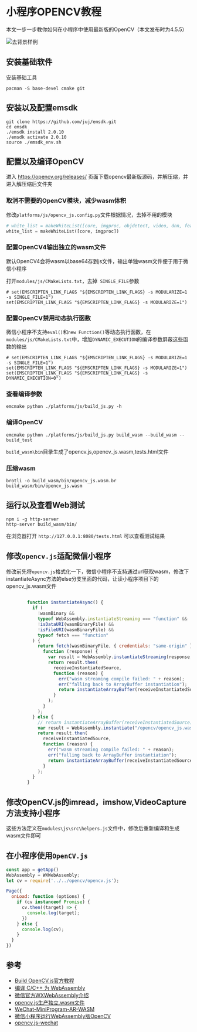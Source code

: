 小程序OPENCV教程
======================

本文一步一步教你如何在小程序中使用最新版的OpenCV（本文发布时为4.5.5）

![去背景样例](opencv/demo.png)

## 安装基础软件

安装基础工具

```shell
pacman -S base-devel cmake git
```

## 安装以及配置emsdk


```shell
git clone https://github.com/juj/emsdk.git
cd emsdk
./emsdk install 2.0.10
./emsdk activate 2.0.10
source ./emsdk_env.sh
```

## 配置以及编译OpenCV

进入 https://opencv.org/releases/ 页面下载opencv最新版源码，并解压缩，并进入解压缩后文件夹

### 取消不需要的OpenCV模块，减少wasm体积

修改`platforms/js/opencv_js.config.py`文件根据情况，去掉不用的模块

```python
# white_list = makeWhiteList([core, imgproc, objdetect, video, dnn, features2d, photo, aruco, calib3d])
white_list = makeWhiteList([core, imgproc])
```

### 配置OpenCV4输出独立的wasm文件

默认OpenCV4会将wasm以base64存到js文件，输出单独wasm文件便于用于微信小程序

打开`modules/js/CMakeLists.txt`，去掉` SINGLE_FILE`参数

```
# set(EMSCRIPTEN_LINK_FLAGS "${EMSCRIPTEN_LINK_FLAGS} -s MODULARIZE=1 -s SINGLE_FILE=1")
set(EMSCRIPTEN_LINK_FLAGS "${EMSCRIPTEN_LINK_FLAGS} -s MODULARIZE=1")
```

### 配置OpenCV禁用动态执行函数

微信小程序不支持`eval()`和`new Function()`等动态执行函数，在`modules/js/CMakeLists.txt`中，增加`DYNAMIC_EXECUTION`的编译参数屏蔽这些函数的输出

```
# set(EMSCRIPTEN_LINK_FLAGS "${EMSCRIPTEN_LINK_FLAGS} -s MODULARIZE=1 -s SINGLE_FILE=1")
set(EMSCRIPTEN_LINK_FLAGS "${EMSCRIPTEN_LINK_FLAGS} -s MODULARIZE=1")
set(EMSCRIPTEN_LINK_FLAGS "${EMSCRIPTEN_LINK_FLAGS} -s DYNAMIC_EXECUTION=0")
```

### 查看编译参数

```shell
emcmake python ./platforms/js/build_js.py -h
```

### 编译OpenCV

```shell
emcmake python ./platforms/js/build_js.py build_wasm --build_wasm --build_test
```

`build_wasm\bin`目录生成了opencv.js,opencv_js.wasm,tests.html文件


### 压缩wasm

```shell
brotli -o build_wasm/bin/opencv_js.wasm.br build_wasm/bin/opencv_js.wasm
```

## 运行以及查看Web测试

```shell
npm i -g http-server
http-server build_wasm/bin/
```

在浏览器打开 `http://127.0.0.1:8080/tests.html` 可以查看测试结果

## 修改`opencv.js`适配微信小程序

修改前先将`opencv.js`格式化一下，微信小程序不支持通过url获取wasm，修改下instantiateAsync方法的else分支里面的代码，让读小程序项目下的opencv_js.wasm文件

```js
        
        function instantiateAsync() {
          if (
            !wasmBinary &&
            typeof WebAssembly.instantiateStreaming === "function" &&
            !isDataURI(wasmBinaryFile) &&
            !isFileURI(wasmBinaryFile) &&
            typeof fetch === "function"
          ) {
            return fetch(wasmBinaryFile, { credentials: "same-origin" }).then(
              function (response) {
                var result = WebAssembly.instantiateStreaming(response, info);
                return result.then(
                  receiveInstantiatedSource,
                  function (reason) {
                    err("wasm streaming compile failed: " + reason);
                    err("falling back to ArrayBuffer instantiation");
                    return instantiateArrayBuffer(receiveInstantiatedSource);
                  }
                );
              }
            );
          } else {
            // return instantiateArrayBuffer(receiveInstantiatedSource);
            var result = WebAssembly.instantiate("/opencv/opencv_js.wasm.br", info);
            return result.then(
              receiveInstantiatedSource,
              function (reason) {
                err("wasm streaming compile failed: " + reason);
                err("falling back to ArrayBuffer instantiation");
                return instantiateArrayBuffer(receiveInstantiatedSource);
              }
            );
          }
        }
```

## 修改OpenCV.js的imread，imshow,VideoCapture方法支持小程序

这些方法定义在`modules\js\src\helpers.js`文件中，修改后重新编译和生成wasm文件即可


## 在小程序使用`OpenCV.js`

```javascript
const app = getApp()
WebAssembly = WXWebAssembly;
let cv = require('../../opencv/opencv.js');

Page({
  onLoad: function (options) {
    if (cv instanceof Promise) {
      cv.then((target) => {
        console.log(target);
      })
    } else {
      console.log(cv);
    }
  }
})
```

## 参考
* [Build OpenCV.js官方教程](https://docs.opencv.org/4.5.5/d4/da1/tutorial_js_setup.html)
* [编译 C/C++ 为 WebAssembly](https://developer.mozilla.org/zh-CN/docs/WebAssembly/C_to_wasm)
* [微信官方WXWebAssembly介绍](https://developers.weixin.qq.com/miniprogram/dev/framework/performance/wasm.html "WXWebAssembly")
* [opencv.js生产独立.wasm文件](https://github.com/opencv/opencv/issues/13356 "Could not generate .wasm file when building opencv.js")
* [ WeChat-MiniProgram-AR-WASM](https://github.com/sanyuered/WeChat-MiniProgram-AR-WASM)
* [微信小程序运行WebAssembly版OpenCV](https://zhuanlan.zhihu.com/p/441600357)
* [opencv.js-wechat](https://github.com/leo9960/opencv.js-wechat)
